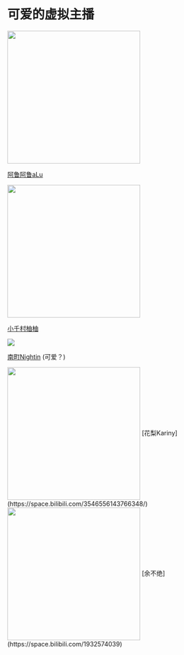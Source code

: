 # 可爱的虚拟主播

<img src="/assets/aLu.avif" width = 300 height = 300 div align=center />

[阿鲁阿鲁aLu](https://space.bilibili.com/1497555/)


<img src="https://steamuserimages-a.akamaihd.net/ugc/1930373169967962918/E266174407FB6BF884DC9EB26FB1A3695EA1AD28/?imw=5000&imh=5000&ima=fit&impolicy=Letterbox&imcolor=%23000000&letterbox=false" width = 300 height = 300 div align=center />


[小千村柚柚](https://space.bilibili.com/2138602891/)

<img src="https://encrypted-tbn0.gstatic.com/images?q=tbn:ANd9GcQPwDI8ESsAMN_AV_G8bDkcuLf42DvpIkT8_Q&s" width = %10 height = %10 div align=center />

[南町Nightin](https://space.bilibili.com/1329085897) (可爱？)


<img src="https://encrypted-tbn0.gstatic.com/images?q=tbn:ANd9GcRQCT9y5xTUmvLJRZhsxgKKOmPt9oQJ7wR18g&s" width = 300 height = 300 div align=center />  
[花梨Kariny](https://space.bilibili.com/3546556143766348/)


<img src="https://images.weserv.nl/?url=https://article.biliimg.com/bfs/new_dyn/53966c893f999d22332aa25445d8753325463303.png" width = 300 height = 300 div align=center />  
[余不绝](https://space.bilibili.com/1932574039)
